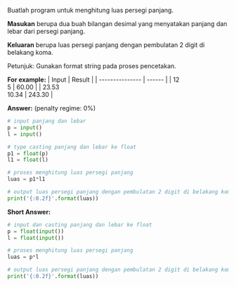 Buatlah program untuk menghitung luas persegi panjang.

**Masukan** berupa dua buah bilangan desimal yang menyatakan panjang dan lebar dari persegi panjang. 

**Keluaran** berupa luas persegi panjang dengan pembulatan 2 digit di belakang koma.

Petunjuk: Gunakan format string pada proses pencetakan.



**For example:**
|      Input      | Result |
| --------------- | ------ |
|  12<br>5        | 60.00  |
|  23.53<br>10.34 | 243.30 |

**Answer:** (penalty regime: 0%)

```python
# input panjang dan lebar
p = input()
l = input()

# type casting panjang dan lebar ke float
p1 = float(p)
l1 = float(l)

# proses menghitung luas persegi panjang
luas = p1*l1

# output luas persegi panjang dengan pembulatan 2 digit di belakang koma
print('{:0.2f}'.format(luas))
```

**Short Answer:**

```python
# input dan casting panjang dan lebar ke float
p = float(input())
l = float(input())

# proses menghitung luas persegi panjang
luas = p*l

# output luas persegi panjang dengan pembulatan 2 digit di belakang koma
print('{:0.2f}'.format(luas))
```
